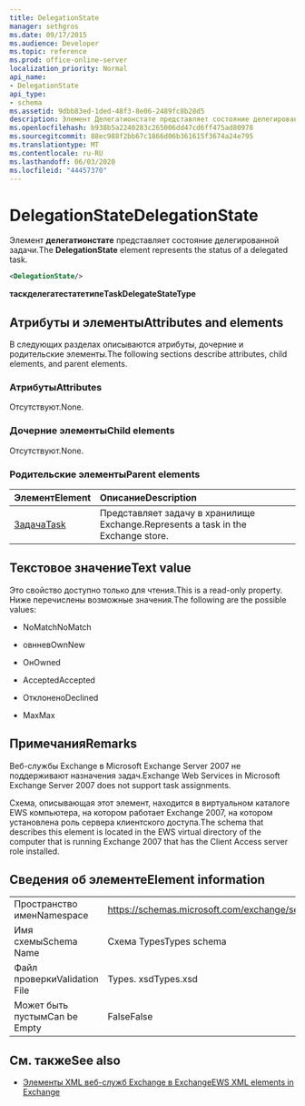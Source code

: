 ```yaml
---
title: DelegationState
manager: sethgros
ms.date: 09/17/2015
ms.audience: Developer
ms.topic: reference
ms.prod: office-online-server
localization_priority: Normal
api_name:
- DelegationState
api_type:
- schema
ms.assetid: 9dbb83ed-1ded-48f3-8e06-2489fc8b28d5
description: Элемент Делегатионстате представляет состояние делегированной задачи.
ms.openlocfilehash: b938b5a2240283c265006dd47cd6ff475ad80978
ms.sourcegitcommit: 88ec988f2bb67c1866d06b361615f3674a24e795
ms.translationtype: MT
ms.contentlocale: ru-RU
ms.lasthandoff: 06/03/2020
ms.locfileid: "44457370"
---
```

# <a name="delegationstate"></a><span data-ttu-id="04d31-103">DelegationState</span><span class="sxs-lookup"><span data-stu-id="04d31-103">DelegationState</span></span>

<span data-ttu-id="04d31-104">Элемент **делегатионстате** представляет состояние делегированной задачи.</span><span class="sxs-lookup"><span data-stu-id="04d31-104">The **DelegationState** element represents the status of a delegated task.</span></span> 
  
```xml
<DelegationState/>
```

<span data-ttu-id="04d31-105">**таскделегатестатетипе**</span><span class="sxs-lookup"><span data-stu-id="04d31-105">**TaskDelegateStateType**</span></span>

## <a name="attributes-and-elements"></a><span data-ttu-id="04d31-106">Атрибуты и элементы</span><span class="sxs-lookup"><span data-stu-id="04d31-106">Attributes and elements</span></span>

<span data-ttu-id="04d31-107">В следующих разделах описываются атрибуты, дочерние и родительские элементы.</span><span class="sxs-lookup"><span data-stu-id="04d31-107">The following sections describe attributes, child elements, and parent elements.</span></span>
  
### <a name="attributes"></a><span data-ttu-id="04d31-108">Атрибуты</span><span class="sxs-lookup"><span data-stu-id="04d31-108">Attributes</span></span>

<span data-ttu-id="04d31-109">Отсутствуют.</span><span class="sxs-lookup"><span data-stu-id="04d31-109">None.</span></span>
  
### <a name="child-elements"></a><span data-ttu-id="04d31-110">Дочерние элементы</span><span class="sxs-lookup"><span data-stu-id="04d31-110">Child elements</span></span>

<span data-ttu-id="04d31-111">Отсутствуют.</span><span class="sxs-lookup"><span data-stu-id="04d31-111">None.</span></span>
  
### <a name="parent-elements"></a><span data-ttu-id="04d31-112">Родительские элементы</span><span class="sxs-lookup"><span data-stu-id="04d31-112">Parent elements</span></span>

|<span data-ttu-id="04d31-113">**Элемент**</span><span class="sxs-lookup"><span data-stu-id="04d31-113">**Element**</span></span>|<span data-ttu-id="04d31-114">**Описание**</span><span class="sxs-lookup"><span data-stu-id="04d31-114">**Description**</span></span>|
|:-----|:-----|
|[<span data-ttu-id="04d31-115">Задача</span><span class="sxs-lookup"><span data-stu-id="04d31-115">Task</span></span>](task.md) <br/> |<span data-ttu-id="04d31-116">Представляет задачу в хранилище Exchange.</span><span class="sxs-lookup"><span data-stu-id="04d31-116">Represents a task in the Exchange store.</span></span>  <br/> |
   
## <a name="text-value"></a><span data-ttu-id="04d31-117">Текстовое значение</span><span class="sxs-lookup"><span data-stu-id="04d31-117">Text value</span></span>

<span data-ttu-id="04d31-118">Это свойство доступно только для чтения.</span><span class="sxs-lookup"><span data-stu-id="04d31-118">This is a read-only property.</span></span> <span data-ttu-id="04d31-119">Ниже перечислены возможные значения.</span><span class="sxs-lookup"><span data-stu-id="04d31-119">The following are the possible values:</span></span>
  
- <span data-ttu-id="04d31-120">NoMatch</span><span class="sxs-lookup"><span data-stu-id="04d31-120">NoMatch</span></span>
    
- <span data-ttu-id="04d31-121">овннев</span><span class="sxs-lookup"><span data-stu-id="04d31-121">OwnNew</span></span>
    
- <span data-ttu-id="04d31-122">Он</span><span class="sxs-lookup"><span data-stu-id="04d31-122">Owned</span></span>
    
- <span data-ttu-id="04d31-123">Accepted</span><span class="sxs-lookup"><span data-stu-id="04d31-123">Accepted</span></span>
    
- <span data-ttu-id="04d31-124">Отклонено</span><span class="sxs-lookup"><span data-stu-id="04d31-124">Declined</span></span>
    
- <span data-ttu-id="04d31-125">Max</span><span class="sxs-lookup"><span data-stu-id="04d31-125">Max</span></span>
    
## <a name="remarks"></a><span data-ttu-id="04d31-126">Примечания</span><span class="sxs-lookup"><span data-stu-id="04d31-126">Remarks</span></span>

<span data-ttu-id="04d31-127">Веб-службы Exchange в Microsoft Exchange Server 2007 не поддерживают назначения задач.</span><span class="sxs-lookup"><span data-stu-id="04d31-127">Exchange Web Services in Microsoft Exchange Server 2007 does not support task assignments.</span></span>
  
<span data-ttu-id="04d31-128">Схема, описывающая этот элемент, находится в виртуальном каталоге EWS компьютера, на котором работает Exchange 2007, на котором установлена роль сервера клиентского доступа.</span><span class="sxs-lookup"><span data-stu-id="04d31-128">The schema that describes this element is located in the EWS virtual directory of the computer that is running Exchange 2007 that has the Client Access server role installed.</span></span>
  
## <a name="element-information"></a><span data-ttu-id="04d31-129">Сведения об элементе</span><span class="sxs-lookup"><span data-stu-id="04d31-129">Element information</span></span>

|||
|:-----|:-----|
|<span data-ttu-id="04d31-130">Пространство имен</span><span class="sxs-lookup"><span data-stu-id="04d31-130">Namespace</span></span>  <br/> |https://schemas.microsoft.com/exchange/services/2006/types  <br/> |
|<span data-ttu-id="04d31-131">Имя схемы</span><span class="sxs-lookup"><span data-stu-id="04d31-131">Schema Name</span></span>  <br/> |<span data-ttu-id="04d31-132">Схема Types</span><span class="sxs-lookup"><span data-stu-id="04d31-132">Types schema</span></span>  <br/> |
|<span data-ttu-id="04d31-133">Файл проверки</span><span class="sxs-lookup"><span data-stu-id="04d31-133">Validation File</span></span>  <br/> |<span data-ttu-id="04d31-134">Types. xsd</span><span class="sxs-lookup"><span data-stu-id="04d31-134">Types.xsd</span></span>  <br/> |
|<span data-ttu-id="04d31-135">Может быть пустым</span><span class="sxs-lookup"><span data-stu-id="04d31-135">Can be Empty</span></span>  <br/> |<span data-ttu-id="04d31-136">False</span><span class="sxs-lookup"><span data-stu-id="04d31-136">False</span></span>  <br/> |
   
## <a name="see-also"></a><span data-ttu-id="04d31-137">См. также</span><span class="sxs-lookup"><span data-stu-id="04d31-137">See also</span></span>

- [<span data-ttu-id="04d31-138">Элементы XML веб-служб Exchange в Exchange</span><span class="sxs-lookup"><span data-stu-id="04d31-138">EWS XML elements in Exchange</span></span>](ews-xml-elements-in-exchange.md)

